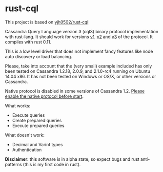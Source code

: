 rust-cql
========

This project is based on [yjh0502/rust-cql](https://github.com/yjh0502/rust-cql)

Cassandra Query Language version 3 (cql3) binary protocol implementation with rust-lang. It should work for versions [v1](https://git-wip-us.apache.org/repos/asf?p=cassandra.git;a=blob_plain;f=doc/native_protocol.spec;hb=refs/heads/cassandra-1.2), [v2](https://git-wip-us.apache.org/repos/asf?p=cassandra.git;a=blob_plain;f=doc/native_protocol_v2.spec) and [v3](https://git-wip-us.apache.org/repos/asf?p=cassandra.git;a=blob_plain;f=doc/native_protocol_v3.spec) of the protocol. It compiles with rust 0.11.

This is a low level driver that does not implement fancy features like node auto discovery or load balancing.

Please, take into account that the (very small) example included has only been tested on Cassandra 1.2.18, 2.0.9, and 2.1.0-rc4 running on Ubuntu 14.04 x86. It has not been tested on Windows or OS/X, or other versions or Cassandra.

Native protocol is disabled in some versions of Cassandra 1.2. [Please enable the native protocol before start](http://www.datastax.com/dev/blog/binary-protocol).

What works:
- Execute queries
- Create prepared queries
- Execute prepared queries

What doesn't work:
- Decimal and Varint types
- Authentication

**Disclaimer**: this software is in alpha state, so expect bugs and rust anti-patterns (this is my first code in rust). 

